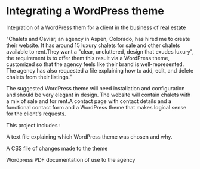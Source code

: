 # Integrating a WordPress theme
Integration of a WordPress them for a client in the business of real estate

"Chalets and Caviar, an agency in Aspen, Colorado, has hired me to create their website. It has around 15 luxury chalets for sale and other chalets available to rent.They want a "clear, uncluttered, design that exudes luxury", the requirement is to offer them this result via a WordPress theme, customized so that the agency feels like their brand is well-represented. The agency has also requested a file explaining how to add, edit, and delete chalets from their listings."


The suggested WordPress theme will need installation and configuration and should be very elegant in design.
The website will contain chalets with a mix of sale and for rent.A contact page with contact details and a functional contact form
and a WordPress theme that makes logical sense for the client's requests.

This project includes :

A text file explaining which WordPress theme was chosen and why.


A CSS file of changes made to the theme


Wordpress PDF documentation of use to the agency
